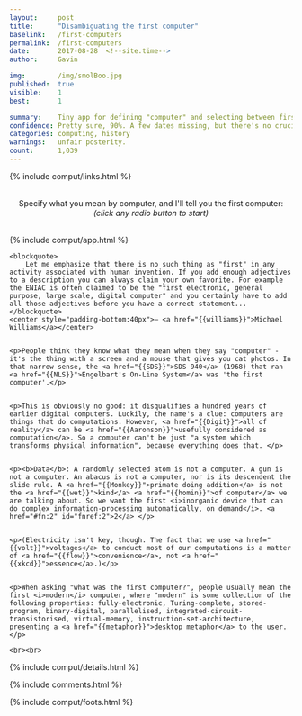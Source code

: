 ```yaml
---
layout:     post
title:      "Disambiguating the first computer"
baselink:   /first-computers
permalink:  /first-computers
date:       2017-08-28  <!--site.time-->
author:     Gavin

img:        /img/smolBoo.jpg
published:	true
visible: 	1
best:		1

summary:    Tiny app for defining "computer" and selecting between first computers.
confidence:	Pretty sure, 90%. A few dates missing, but there's no crucial overlaps AFAIK.
categories: computing, history
warnings:	unfair posterity.
count:		1,039
---
```


{%	include comput/links.html	%} 


<div id="intro">
	<center><br>
		Specify what you mean by computer, and I'll tell you the first computer: <br>
		<i>(click any radio button to start)</i><br><br>
	</center>
</div>


{%	include comput/app.html		%}


<div class="mySchtick">

	<blockquote>
		Let me emphasize that there is no such thing as "first" in any activity associated with human invention. If you add enough adjectives to a description you can always claim your own favorite. For example the ENIAC is often claimed to be the "first electronic, general purpose, large scale, digital computer" and you certainly have to add all those adjectives before you have a correct statement... 
	</blockquote>
	<center style="padding-bottom:40px">– <a href="{{williams}}">Michael Williams</a></center>


	<p>People think they know what they mean when they say "computer" - it's the thing with a screen and a mouse that gives you cat photos. In that narrow sense, the <a href="{{SDS}}">SDS 940</a> (1968) that ran <a href="{{NLS}}">Engelbart's On-Line System</a> was 'the first computer'.</p>


	<p>This is obviously no good: it disqualifies a hundred years of earlier digital computers. Luckily, the name's a clue: computers are things that do computations. However, <a href="{{Digit}}">all of reality</a> can be <a href="{{Aaronson}}">usefully considered as computation</a>. So a computer can't be just "a system which transforms physical information", because everything does that. </p>


	<p><b>Data</b>: A randomly selected atom is not a computer. A gun is not a computer. An abacus is not a computer, nor is its descendent the slide rule. A <a href="{{Monkey}}">primate doing addition</a> is not the <a href="{{wet}}">kind</a> <a href="{{homin}}">of computer</a> we are talking about. So we want the first <i>inorganic device that can do complex information-processing automatically, on demand</i>. <a href="#fn:2" id="fnref:2">2</a> </p>


	<p>(Electricity isn't key, though. The fact that we use <a href="{{volt}}">voltages</a> to conduct most of our computations is a matter of <a href="{{flow}}">convenience</a>, not <a href="{{xkcd}}">essence</a>.)</p>


	<p>When asking "what was the first computer?", people usually mean the first <i>modern</i> computer, where "modern" is some collection of the following properties: fully-electronic, Turing-complete, stored-program, binary-digital, parallelised, integrated-circuit-transistorised, virtual-memory, instruction-set-architecture, presenting a <a href="{{metaphor}}">desktop metaphor</a> to the user.</p>

	<br><br>	

</div>

{%	include comput/details.html 	%}

{%  include comments.html 	%}

{%  include comput/foots.html %}

